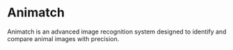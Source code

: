 # Animatch
Animatch is an advanced image recognition system designed to identify and compare animal images with precision.
